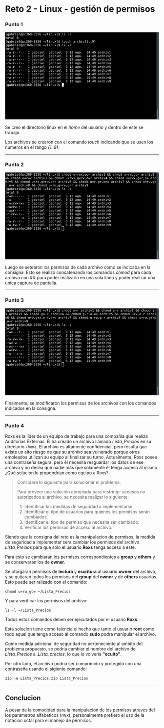 # __Reto 2 - Linux - gestión de permisos__

### __Punto 1__

![Creacion de archivos](./images/creando%20archivos.png)

Se creo el directorio linux en el _home_ del usuario y dentro de este se trabajo.

Los archivos se crearon con el comando _touch_ indicando que se usen los numeros en el rango _{1..9}_.

---

### __Punto 2__

![Creacion de archivos](./images/setear%20permisos.png)

Luego se setearon los permisos de cada archivo como se indicaba en la consigna. Esto se realizo concatenando los comandos _chmod_ para cada archivo con _&&_ para poder realizarlo en una sola linea y poder realizar una unica captura de pantalla.

---

### __Punto 3__

![Creacion de archivos](./images/cambiar%20permisos.png)

Finalmente, se modificaron los permisos de los archivos con los comandos indicados en la consigna. 

---

### __Punto 4__

Roxs es la líder de un equipo de trabajo para una compañía que realiza Auditorías Externas. Él ha creado un archivo llamado _Lista_Precios_ en su directorio `/home`. El archivo es altamente confidencial, pero resulta que existe un alto riesgo de que su archivo sea vulnerado porque otros empleados utilizan su equipo al finalizar su turno. Actualmente, Roxs posee una contraseña segura, pero él necesita resguardar los datos de ese archivo y no desea que nadie más que solamente él tenga acceso al mismo. ¿Qué solución le propondrían como equipo a Roxs?

>Considere lo siguiente para solucionar el problema.
>
>Para proveer una solución apropiada para restringir accesos no autorizados al archivo, se necesita realizar lo siguiente:
>1. Identificar las medidas de seguridad a implementarse.
>1. Identificar el tipo de usuarios para quienes los permisos serán cambiados.
>1. Identificar el tipo de permiso que necesita ser cambiado.
>1. Verificar los permisos de acceso al archivo.

Siendo que la consigna del reto es la manipulacion de permisos, la medida de seguridad a implementar sera cambiar los permisos del archivo _Lista_Precios_ para que solo el usuario __Roxs__ tenga acceso a este.

Para esto se cambiaran los permisos correspondientes a __group__ y __others__ y se conservaran los de __owner__.

Se otorgaran permisos de __lectura__ y __escritura__ al usuario __owner__ del archivo, y se quitaran todos los permisos del __group__ del __owner__ y de __others__ usuarios.
Esto puede ser ralizado con el comando:

```
chmod u=rw,go= ~/Lista_Precios
```

Y para verificar los permisos del archivo:

```
ls -l ~/Lista_Precios
```

Todos estos comandos deben ser ejecutados por el usuario __Roxs__.

Esta solucion tiene como falencia el hecho que tanto el usuario __root__ como todo aquel que tenga acceso al comando __sudo__ podra manipular el archivo.

Como medida adicional de seguridad no perteneciente al ambito del problema propuesto, se podria cambiar el nombre del archivo de _Lista_Precios_ a _.Lista_precios_; lo que lo volveria __"oculto"__.

Por otro lado, el archivo podria ser comprimido y protegido con una contraseña usando el sigiente comando:

```
zip -e Lista_Precios.zip Lista_Precios
```

---

## __Conclucion__

A pesar de la comodidad para la manipulacion de los permisos atraves del los parametros alfabeticos (rwx); personalmente prefiero el uso de la notacion octal para el manejo de permisos.
